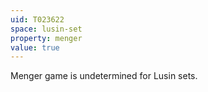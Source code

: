 ```yaml
---
uid: T023622
space: lusin-set
property: menger
value: true
---
```

Menger game is undetermined for Lusin sets.

